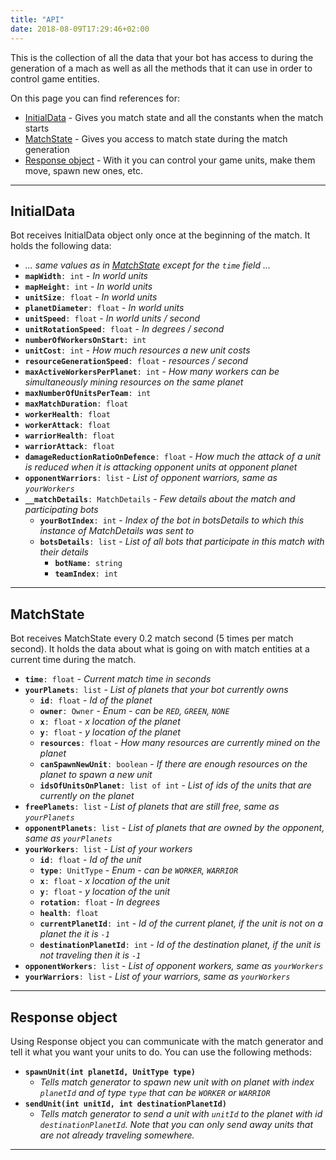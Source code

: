 ```yaml
---
title: "API"
date: 2018-08-09T17:29:46+02:00
---
```


This is the collection of all the data that your bot has access to during the generation of a mach as well as all the methods that it can
use in order to control game entities.

On this page you can find references for:

* [InitialData](#initialdata) - Gives you match state and all the constants when the match starts
* [MatchState](#matchstate) - Gives you access to match state during the match generation
* [Response object](#response-object) - With it you can control your game units, make them move, spawn new ones, etc.

---

## InitialData

Bot receives InitialData object only once at the beginning of the match. It holds the following data:

- *... same values as in [MatchState](#matchstate) except for the `time` field ...*
- **`mapWidth`**`: int` - *In world units*
- **`mapHeight`**`: int` - *In world units*
- **`unitSize`**`: float` - *In world units*
- **`planetDiameter`**`: float` - *In world units*
- **`unitSpeed`**`: float` - *In world units / second*
- **`unitRotationSpeed`**`: float` - *In degrees / second*
- **`numberOfWorkersOnStart`**`: int`
- **`unitCost`**`: int` - *How much resources a new unit costs*
- **`resourceGenerationSpeed`**`: float` - *resources / second*
- **`maxActiveWorkersPerPlanet`**`: int` - *How many workers can be simultaneously mining resources on the same planet*
- **`maxNumberOfUnitsPerTeam`**`: int`
- **`maxMatchDuration`**`: float`
- **`workerHealth`**`: float`
- **`workerAttack`**`: float`
- **`warriorHealth`**`: float`
- **`warriorAttack`**`: float`
- **`damageReductionRatioOnDefence`**`: float` - *How much the attack of a unit is reduced when it is attacking opponent units at opponent planet*
- **`opponentWarriors`**`: list` - *List of opponent warriors, same as `yourWorkers`*
- **`__matchDetails`**`: MatchDetails` - *Few details about the match and participating bots*
    - **`yourBotIndex`**`: int` - *Index of the bot in botsDetails to which this instance of MatchDetails was sent to*
    - **`botsDetails`**`: list` - *List of all bots that participate in this match with their details*
        - **`botName`**`: string`
        - **`teamIndex`**`: int`

---

## MatchState

Bot receives MatchState every 0.2 match second (5 times per match second). 
It holds the data about what is going on with match entities at a current time during the match.

- **```time```**```: float``` - *Current match time in seconds*
- **`yourPlanets`**`: list` - *List of planets that your bot currently owns*
    - **`id`**`: float` - *Id of the planet*
    - **`owner`**`: Owner` - *Enum - can be `RED`, `GREEN`, `NONE`*
    - **`x`**`: float` - *x location of the planet*
    - **`y`**`: float` - *y location of the planet*
    - **`resources`**`: float` - *How many resources are currently mined on the planet*
    - **`canSpawnNewUnit`**`: boolean` - *If there are enough resources on the planet to spawn a new unit*
    - **`idsOfUnitsOnPlanet`**`: list of int` - *List of ids of the units that are currently on the planet*
- **`freePlanets`**`: list` - *List of planets that are still free, same as `yourPlanets`*
- **`opponentPlanets`**`: list` - *List of planets that are owned by the opponent, same as `yourPlanets`*
- **`yourWorkers`**`: list` - *List of your workers*
    - **`id`**`: float` - *Id of the unit*
    - **`type`**`: UnitType` - *Enum - can be `WORKER`, `WARRIOR`*
    - **`x`**`: float` - *x location of the unit*
    - **`y`**`: float` - *y location of the unit*
    - **`rotation`**`: float` - *In degrees*
    - **`health`**`: float`
    - **`currentPlanetId`**`: int` - *Id of the current planet, if the unit is not on a planet the it is `-1`*
    - **`destinationPlanetId`**`: int` - *Id of the destination planet, if the unit is not traveling then it is `-1`*
- **`opponentWorkers`**`: list` - *List of opponent workers, same as `yourWorkers`*
- **`yourWarriors`**`: list` - *List of your warriors, same as `yourWorkers`*
---

## Response object

Using Response object you can communicate with the match generator and tell it what you want your units to do. You can use the following methods:

* **```spawnUnit(int planetId, UnitType type)```**
    * *Tells match generator to spawn new unit with on planet with index `planetId` and of type `type` that can be `WORKER` or `WARRIOR`*
* **```sendUnit(int unitId, int destinationPlanetId)```**
    * *Tells match generator to send a unit with `unitId` to the planet with id `destinationPlanetId`. 
    Note that you can only send away units that are not already traveling somewhere.*

---